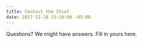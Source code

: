 ```yaml
---
title: Contact the Chief
date: 2017-12-18 15:10:00 -05:00
---
```


Questions? We might have answers.
Fill in yours here.
